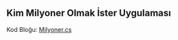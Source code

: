 ## Kim Milyoner Olmak İster Uygulaması

Kod Bloğu: [Milyoner.cs](https://github.com/batuhan-uzun/KimMilyonerOlmakIster/blob/master/Milyoner.cs)
